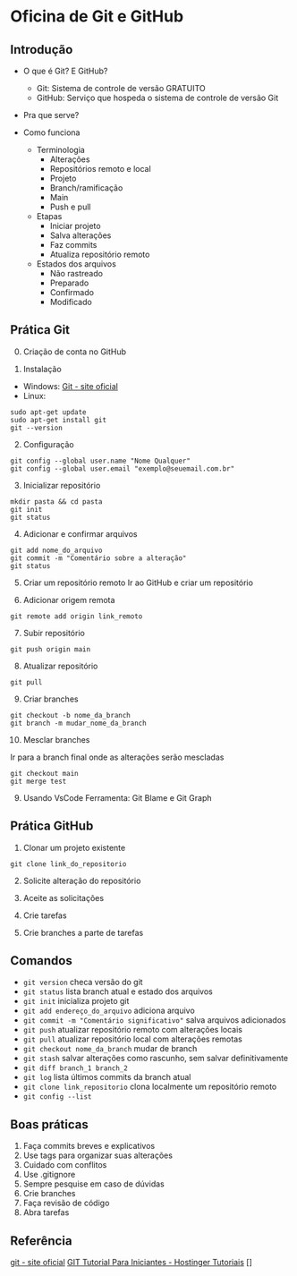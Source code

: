 # Oficina de Git e GitHub

## Introdução

- O que é Git? E GitHub?
    - Git: Sistema de controle de versão GRATUITO
    - GitHub: Serviço que hospeda o sistema de controle de versão Git

- Pra que serve?

- Como funciona
    - Terminologia
        - Alterações
        - Repositórios remoto e local
        - Projeto
        - Branch/ramificação
        - Main
        - Push e pull
    - Etapas
        - Iniciar projeto
        - Salva alterações
        - Faz commits
        - Atualiza repositório remoto
    - Estados dos arquivos
        - Não rastreado
        - Preparado
        - Confirmado
        - Modificado


## Prática Git

0. Criação de conta no GitHub

1. Instalação

* Windows: [Git - site oficial](https://gitforwindows.org)
* Linux:
```
sudo apt-get update
sudo apt-get install git
git --version
```


2. Configuração
```
git config --global user.name "Nome Qualquer" 
git config --global user.email "exemplo@seuemail.com.br"
```

3. Inicializar repositório
```
mkdir pasta && cd pasta
git init
git status
```

4. Adicionar e confirmar arquivos
```
git add nome_do_arquivo
git commit -m "Comentário sobre a alteração"
git status
```

5. Criar um repositório remoto
Ir ao GitHub e criar um repositório

6. Adicionar origem remota
```
git remote add origin link_remoto
```

7. Subir repositório
```
git push origin main
```


8. Atualizar repositório
```
git pull
```


9. Criar branches
```
git checkout -b nome_da_branch
git branch -m mudar_nome_da_branch
```

10. Mesclar branches

Ir para a branch final onde as alterações serão mescladas
```
git checkout main
git merge test
```

9. Usando VsCode
Ferramenta: Git Blame e Git Graph

## Prática GitHub

1. Clonar um projeto existente
```
git clone link_do_repositorio
```

2. Solicite alteração do repositório

3. Aceite as solicitações

4. Crie tarefas

5. Crie branches a parte de tarefas

## Comandos

- `git version` checa versão do git
- `git status` lista branch atual e estado dos arquivos
- `git init` inicializa projeto git
- `git add endereço_do_arquivo` adiciona arquivo
- `git commit -m "Comentário significativo"` salva arquivos adicionados
- `git push` atualizar repositório remoto com alterações locais
- `git pull` atualizar repositório local com alterações remotas
- `git checkout nome_da_branch` mudar de branch
- `git stash` salvar alterações como rascunho, sem salvar definitivamente
- `git diff branch_1 branch_2` 
- `git log` lista últimos commits da branch atual
- `git clone link_repositorio` clona localmente um repositório remoto
- `git config --list`

## Boas práticas

1. Faça commits breves e explicativos
2. Use tags para organizar suas alterações
3. Cuidado com conflitos
4. Use .gitignore
5. Sempre pesquise em caso de dúvidas
6. Crie branches
7. Faça revisão de código
8. Abra tarefas


## Referência

[git - site oficial](https://git-scm.com/docs/gittutorial)
[GIT Tutorial Para Iniciantes - Hostinger Tutoriais](https://www.hostinger.com.br/tutoriais/tutorial-do-git-basics-introducao)
[]
